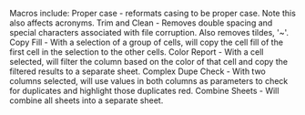 Macros include:
Proper case - reformats casing to be proper case. Note this also affects acronyms.
Trim and Clean - Removes double spacing and special characters associated with file corruption. Also removes tildes, '~'.
Copy Fill - With a selection of a group of cells, will copy the cell fill of the first cell in the selection to the other cells.
Color Report - With a cell selected, will filter the column based on the color of that cell and copy the filtered results to a separate sheet.
Complex Dupe Check - With two columns selected, will use values in both columns as parameters to check for duplicates and highlight those duplicates red.
Combine Sheets - Will combine all sheets into a separate sheet.
